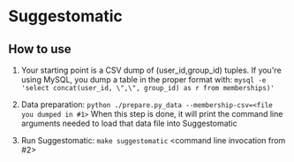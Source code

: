 Suggestomatic
========

How to use
--------

1. Your starting point is a CSV dump of (user_id,group_id) tuples.
   If you're using MySQL, you dump a table in the proper format with:
   `mysql -e 'select concat(user_id, \",\", group_id) as r from memberships)'`

2. Data preparation:
   `python ./prepare.py_data --membership-csv=<file you dumped in #1>`
   When this step is done, it will print the command line arguments needed
   to load that data file into Suggestomatic

3. Run Suggestomatic:
   `make suggestomatic`
   <command line invocation from #2>
   
